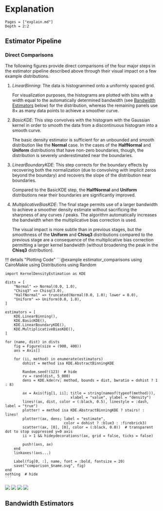 # Explanation

```@contents
Pages = ["explain.md"]
Depth = 2:2
```

## Estimator Pipeline

### Direct Comparisons

The following figures provide direct comparisons of the four major steps in the estimator pipeline described above
through their visual impact on a few example distributions.

1. _LinearBinning_: The data is histogrammed onto a uniformly spaced grid.

   For visualization purposes, the histograms are plotted with bins with a width equal to the automatically determined
   bandwidth (see [Bandwidth Estimators](#Bandwidth-Estimators) below) for the distribution, whereas the remaining
   panels use 8× as many data points to achieve a smoother curve.

2. _BasicKDE_: This step convolves with the histogram with the Gaussian kernel in order to smooth the data from a
   discontinuous histogram into a smooth curve.

   The basic density estimator is sufficient for an unbounded and smooth distribution like the **Normal** case.
   In the cases of the **HalfNormal** and **Uniform** distributions that have non-zero boundaries, though, the
   distribution is severely underestimated near the boundaries.

3. _LinearBoundaryKDE_: This step corrects for the boundary effects by recovering both the normalization (due to
   convolving with implicit zeros beyond the boundary) and recovers the slope of the distribution near boundaries.

   Compared to the BasicKDE step, the **HalfNormal** and **Uniform** distributions near their boundaries are
   significantly improved.

4. _MultiplicativeBiasKDE_: The final stage permits use of a larger bandwidth to achieve a smoother density estimate
   without sacrificing the sharpness of any curves / peaks.
   The algorithm automatically increases the bandwidth when the multiplicative bias correction is used.

   The visual impact is more subtle than in previous stages, but the smoothness of the **Uniform** and **Chisq3**
   distributions compared to the previous stage are a consequence of the multiplicative bias correction permitting
   a larger kernel bandwidth (without broadening the peak in the **Chisq3** distribution).

!!! details "Plotting Code"
    ```@example estimator_comparisons
    using CairoMakie
    using Distributions
    using Random

    import KernelDensityEstimation as KDE

    dists = [
        "Normal" => Normal(0.0, 1.0),
        "Chisq3" => Chisq(3.0),
        "HalfNormal" => truncated(Normal(0.0, 1.0); lower = 0.0),
        "Uniform" => Uniform(0.0, 1.0),
    ]

    estimators = [
        KDE.LinearBinning(),
        KDE.BasicKDE(),
        KDE.LinearBoundaryKDE(),
        KDE.MultiplicativeBiasKDE(),
    ]

    for (name, dist) in dists
        fig = Figure(size = (900, 400))
        axs = Axis[]

        for (ii, method) in enumerate(estimators)
            dohist = method isa KDE.AbstractBinningKDE

            Random.seed!(123)  # hide
            rv = rand(dist, 5_000)
            dens = KDE.kde(rv; method, bounds = dist, bwratio = dohist ? 1 : 8)

            ax = Axis(fig[1, ii]; title = string(nameof(typeof(method))),
                                  xlabel = "value", ylabel = "density")
            lines!(ax, dist, color = (:black, 0.5), linestyle = :dash, label = "true")
            plotter! = method isa KDE.AbstractBinningKDE ? stairs! : lines!
            plotter!(ax, dens; label = "estimate",
                               color = dohist ? :blue3 : :firebrick3)
            scatter!(ax, [0], [0], color = (:black, 0.0))  # transparent dot to stop suppressed y=0 axis
            ii > 1 && hideydecorations!(ax, grid = false, ticks = false)

            push!(axs, ax)
        end
        linkaxes!(axs...)

        Label(fig[0, :], name, font = :bold, fontsize = 20)
        save("comparison_$name.svg", fig)
    end
    nothing  # hide
    ```

![](comparison_Normal.svg)
![](comparison_Chisq3.svg)
![](comparison_HalfNormal.svg)
![](comparison_Uniform.svg)

## Bandwidth Estimators

